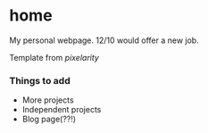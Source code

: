 # home
My personal webpage. 
12/10 would offer a new job.

Template from *pixelarity*

### Things to add
* More projects
* Independent projects
* Blog page(??!)


